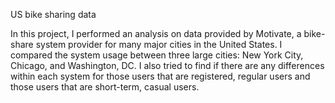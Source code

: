 US bike sharing data 

In this project, I performed an analysis on data provided by Motivate, a bike-share system provider for many major cities in the United States. I compared the system usage between three large cities: New York City, Chicago, and Washington, DC. I also tried to find if there are any differences within each system for those users that are registered, regular users and those users that are short-term, casual users.

